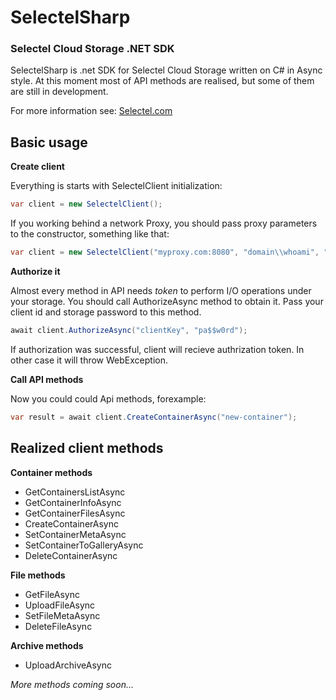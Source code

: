 # SelectelSharp
### Selectel Cloud Storage .NET SDK 

SelectelSharp is .net SDK for Selectel Cloud Storage written on C# in Async style.
At this moment most of API methods are realised, but some of them are still in development.

For more information see: 
[Selectel.com](https://selectel.com/)

## Basic usage

**Create client**

Everything is starts with SelectelClient initialization:

```cs
var client = new SelectelClient();
```

If you working behind a network Proxy, you should pass proxy parameters to the constructor, something like that:

```cs
var client = new SelectelClient("myproxy.com:8080", "domain\\whoami", "pa$$w0rd");
```

**Authorize it**

Almost every method in API needs _token_ to perform I/O operations under your storage.
You should call AuthorizeAsync method to obtain it. Pass your client id and storage password to this method.

```cs
await client.AuthorizeAsync("clientKey", "pa$$w0rd");
```
If authorization was successful, client will recieve authrization token. In other case it will throw WebException.

**Call API methods**

Now you could could Api methods, forexample:
```cs
var result = await client.CreateContainerAsync("new-container");
```

## Realized client methods

**Container methods**
* GetContainersListAsync
* GetContainerInfoAsync
* GetContainerFilesAsync
* CreateContainerAsync
* SetContainerMetaAsync
* SetContainerToGalleryAsync
* DeleteContainerAsync

**File methods**
* GetFileAsync
* UploadFileAsync
* SetFileMetaAsync
* DeleteFileAsync

**Archive methods**
* UploadArchiveAsync

_More methods coming soon..._
